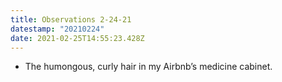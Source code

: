 ```yaml
---
title: Observations 2-24-21
datestamp: "20210224"
date: 2021-02-25T14:55:23.428Z
---
```

- The humongous, curly hair in my Airbnb’s medicine cabinet.